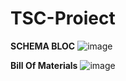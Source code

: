 # TSC-Proiect

**SCHEMA BLOC**
![image](https://github.com/user-attachments/assets/04497d2d-6533-4110-9487-8374a65ec72b)

**Bill Of Materials**
![image](https://github.com/user-attachments/assets/a8967b88-439f-462d-8da7-9748f576da26)

